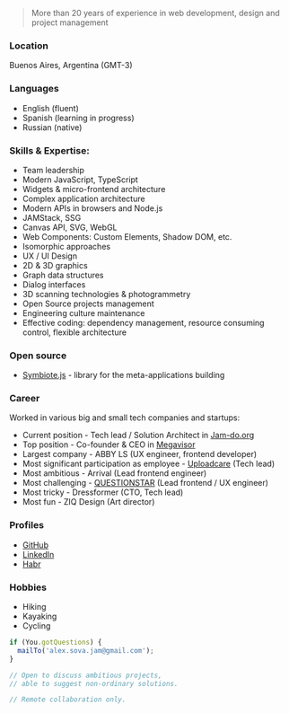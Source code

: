 > More than 20 years of experience in web development, design and project management

### Location
Buenos Aires, Argentina (GMT-3)

### Languages
- English (fluent)
- Spanish (learning in progress)
- Russian (native)

### Skills & Expertise:
- Team leadership
- Modern JavaScript, TypeScript
- Widgets & micro-frontend architecture
- Complex application architecture
- Modern APIs in browsers and Node.js
- JAMStack, SSG
- Canvas API, SVG, WebGL
- Web Components: Custom Elements, Shadow DOM, etc.
- Isomorphic approaches
- UX / UI Design
- 2D & 3D graphics
- Graph data structures
- Dialog interfaces
- 3D scanning technologies & photogrammetry
- Open Source projects management
- Engineering culture maintenance
- Effective coding: dependency management, resource consuming control, flexible architecture

### Open source
- [Symbiote.js](https://symbiotejs.org/) - library for the meta-applications building

### Career
Worked in various big and small tech companies and startups:
- Current position - Tech lead / Solution Architect in [Jam-do.org](https://jam-do.org/)
- Top position - Co-founder & CEO in [Megavisor](https://youtu.be/6CpdVcjtZoU)
- Largest company - ABBY LS (UX engineer, frontend developer)
- Most significant participation as employee - [Uploadcare](https://uploadcare.com/) (Tech lead)
- Most ambitious - Arrival (Lead frontend engineer)
- Most challenging - [QUESTIONSTAR](https://www.questionstar.com/) (Lead frontend / UX engineer)
- Most tricky - Dressformer (CTO, Tech lead)
- Most fun - ZIQ Design (Art director)

### Profiles
- [GitHub](https://github.com/foxeyes)
- [LinkedIn](https://www.linkedin.com/in/sergey-matiyasevich-alex-sova/)
- [Habr](https://habr.com/en/users/i360u/)

### Hobbies
- Hiking
- Kayaking
- Cycling

```js
if (You.gotQuestions) {
  mailTo('alex.sova.jam@gmail.com');
}

// Open to discuss ambitious projects, 
// able to suggest non-ordinary solutions.

// Remote collaboration only.
```
